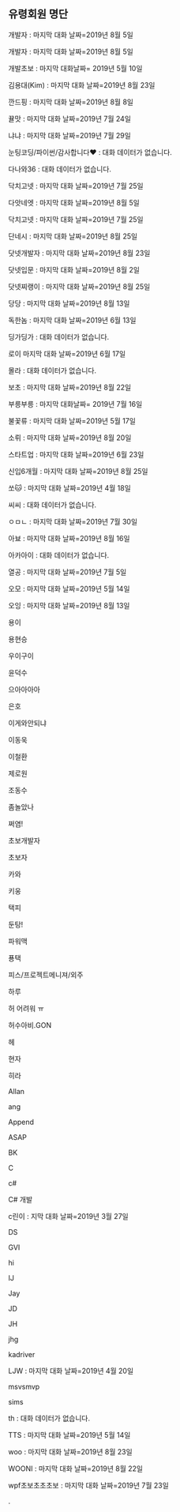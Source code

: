 ## 유령회원 명단

개발자 : 마지막 대화 날짜=2019년 8월 5일

개발자 : 마지막 대화 날짜=2019년 8월 5일

개발초보 : 마지막 대화날짜= 2019년 5월 10일

김용대(Kim) : 마지막 대화 날짜=2019년 8월 23일

깐드핑 : 마지막 대화 날짜=2019년 8월 8일

뀰맛 : 마지막 대화 날짜=2019년 7월 24일

냐냐 : 마지막 대화 날짜=2019년 7월 29일

눈팅코딩/파이썬/감사합니다❤ : 대화 데이터가 없습니다.

다나와36 : 대화 데이터가 없습니다.

닥치고넷 : 마지막 대화 날짜=2019년 7월 25일

다앗네엣 : 마지막 대화 날짜=2019년 8월 5일

닥치고넷 : 마지막 대화 날짜=2019년 7월 25일

단네시 : 마지막 대화 날짜=2019년 8월 25일
 
닷넷개발자 : 마지막 대화 날짜=2019년 8월 23일

닷넷입문 : 마지막 대화 날짜=2019년 8월 2일

닷넷찌랭이 : 마지막 대화 날짜=2019년 8월 25일

당당 : 마지막 대화 날짜=2019년 8월 13일

독한놈 : 마지막 대화 날짜=2019년 6월 13일

딩가딩가 : 대화 데이터가 없습니다.

로이 마지막 대화 날짜=2019년 6월 17일

몰라 : 대화 데이터가 없습니다.

보초 : 마지막 대화 날짜=2019년 8월 22일

부릉부릉 : 마지막 대화날짜= 2019년 7월 16일  

불꽃류 : 마지막 대화 날짜=2019년 5월 17일

소뤼 : 마지막 대화 날짜=2019년 8월 20일

스타트업 : 마지막 대화 날짜=2019년 6월 23일

신입6개월 : 마지막 대화 날짜=2019년 8월 25일

쏘🐱 : 마지막 대화 날짜=2019년 4월 18일 

씨씨 : 대화 데이터가 없습니다.

ㅇㅁㄴ : 마지막 대화 날짜=2019년 7월 30일

아뵤 : 마지막 대화 날짜=2019년 8월 16일

아카아이 : 대화 데이터가 없습니다.

열공 : 마지막 대화 날짜=2019년 7월 5일

오모 : 마지막 대화 날짜=2019년 5월 14일

오잉 : 마지막 대화 날짜=2019년 8월 13일

용이

용현승

우이구이

윤덕수

으아아아아

은호

이게와안되냐

이동욱

이철환

제로원

조동수

좀놀았나

쩌염!

초보개발자

초보자

카와

키웅

택피

둔탕!

파워맥

푱택

피스/프로젝트메니져/외주

하루

허 어려워 ㅠ 

허수아비.GON

헤

현자

히라

Allan

ang

Append

ASAP

BK

C

c#

C# 개발

c린이 : 지막 대화 날짜=2019년 3월 27일

DS

GVI

hi

IJ

Jay

JD

JH

jhg

kadriver

LJW : 마지막 대화 날짜=2019년 4월 20일

msvsmvp

sims

th : 대화 데이터가 없습니다.

TTS : 마지막 대화 날짜=2019년 5월 14일

woo : 마지막 대화 날짜=2019년 8월 23일

WOONI : 마지막 대화 날짜=2019년 8월 22일

wpf초보초초초보 : 마지막 대화 날짜=2019년 7월 23일

.
